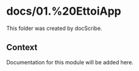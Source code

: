 # docs/01.%20EttoiApp

This folder was created by docScribe.

## Context

Documentation for this module will be added here.
